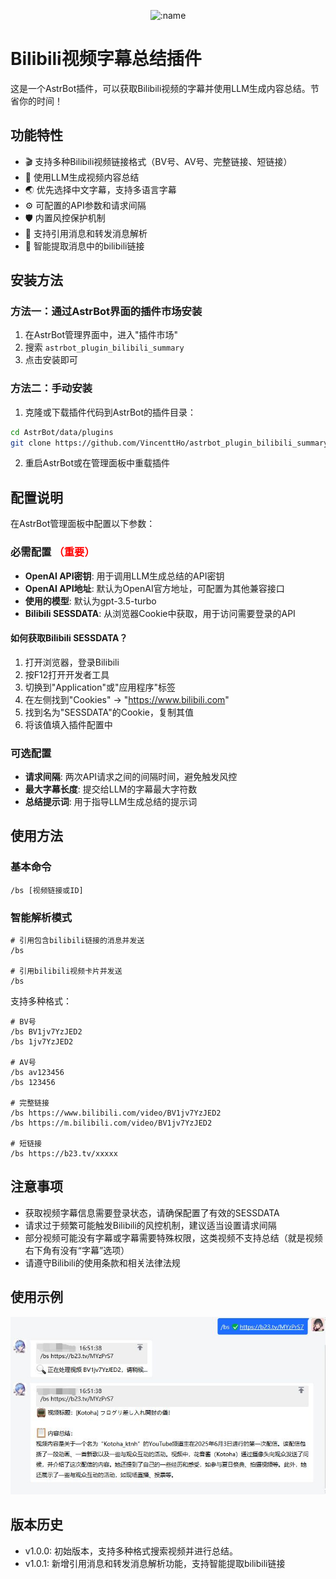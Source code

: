 <div align="center">

![:name](https://count.getloli.com/@astrbot_plugin_bilibili_summary?name=astrbot_plugin_bilibili_summary&padding=7&offset=0&align=top&scale=1&pixelated=1&darkmode=auto)

</div>

# Bilibili视频字幕总结插件

这是一个AstrBot插件，可以获取Bilibili视频的字幕并使用LLM生成内容总结。节省你的时间！

## 功能特性

- 🎬 支持多种Bilibili视频链接格式（BV号、AV号、完整链接、短链接）
- 🤖 使用LLM生成视频内容总结
- 🌏 优先选择中文字幕，支持多语言字幕
- ⚙️ 可配置的API参数和请求间隔
- 🛡️ 内置风控保护机制
- 💬 支持引用消息和转发消息解析
- 🔗 智能提取消息中的bilibili链接

## 安装方法

### 方法一：通过AstrBot界面的插件市场安装

1. 在AstrBot管理界面中，进入"插件市场"
2. 搜索 `astrbot_plugin_bilibili_summary`
3. 点击安装即可

### 方法二：手动安装

1. 克隆或下载插件代码到AstrBot的插件目录：
```bash
cd AstrBot/data/plugins
git clone https://github.com/VincenttHo/astrbot_plugin_bilibili_summary
```

2. 重启AstrBot或在管理面板中重载插件

## 配置说明

在AstrBot管理面板中配置以下参数：

### 必需配置 <font color='red'>（重要）</font>
- **OpenAI API密钥**: 用于调用LLM生成总结的API密钥
- **OpenAI API地址**: 默认为OpenAI官方地址，可配置为其他兼容接口
- **使用的模型**: 默认为gpt-3.5-turbo
- **Bilibili SESSDATA**: 从浏览器Cookie中获取，用于访问需要登录的API

#### 如何获取Bilibili SESSDATA？

1. 打开浏览器，登录Bilibili
2. 按F12打开开发者工具
3. 切换到"Application"或"应用程序"标签
4. 在左侧找到"Cookies" -> "https://www.bilibili.com"
5. 找到名为"SESSDATA"的Cookie，复制其值
6. 将该值填入插件配置中

### 可选配置
- **请求间隔**: 两次API请求之间的间隔时间，避免触发风控
- **最大字幕长度**: 提交给LLM的字幕最大字符数
- **总结提示词**: 用于指导LLM生成总结的提示词


## 使用方法

### 基本命令

```
/bs [视频链接或ID]
```

### 智能解析模式

```
# 引用包含bilibili链接的消息并发送
/bs

# 引用bilibili视频卡片并发送
/bs
```

支持多种格式：
```
# BV号
/bs BV1jv7YzJED2
/bs 1jv7YzJED2

# AV号
/bs av123456
/bs 123456

# 完整链接
/bs https://www.bilibili.com/video/BV1jv7YzJED2
/bs https://m.bilibili.com/video/BV1jv7YzJED2

# 短链接
/bs https://b23.tv/xxxxx
```

## 注意事项

- 获取视频字幕信息需要登录状态，请确保配置了有效的SESSDATA
- 请求过于频繁可能触发Bilibili的风控机制，建议适当设置请求间隔
- 部分视频可能没有字幕或字幕需要特殊权限，这类视频不支持总结（就是视频右下角有没有“字幕”选项）
- 请遵守Bilibili的使用条款和相关法律法规


## 使用示例

![使用示例图](https://raw.githubusercontent.com/VincenttHo/astrbot_plugin_bilibili_summary/refs/heads/main/images/sample.jpg)

## 版本历史

- v1.0.0: 初始版本，支持多种格式搜索视频并进行总结。
- v1.0.1: 新增引用消息和转发消息解析功能，支持智能提取bilibili链接